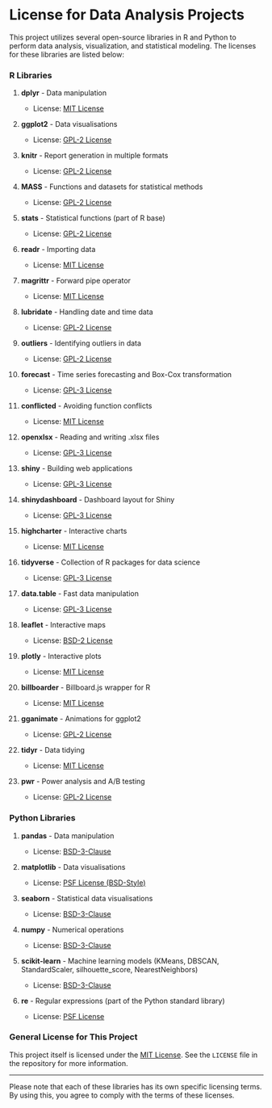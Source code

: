 # License for Data Analysis Projects

This project utilizes several open-source libraries in R and Python to perform data analysis, visualization, and statistical modeling. The licenses for these libraries are listed below:

### **R Libraries**

1. **dplyr** - Data manipulation
   - License: [MIT License](https://cran.r-project.org/web/packages/dplyr/index.html)

2. **ggplot2** - Data visualisations
   - License: [GPL-2 License](https://cran.r-project.org/web/packages/ggplot2/index.html)

3. **knitr** - Report generation in multiple formats
   - License: [GPL-2 License](https://cran.r-project.org/web/packages/knitr/index.html)

4. **MASS** - Functions and datasets for statistical methods
   - License: [GPL-2 License](https://cran.r-project.org/web/packages/MASS/index.html)

5. **stats** - Statistical functions (part of R base)
   - License: [GPL-2 License](https://www.r-project.org/COPYING)

6. **readr** - Importing data
   - License: [MIT License](https://cran.r-project.org/web/packages/readr/index.html)

7. **magrittr** - Forward pipe operator
   - License: [MIT License](https://cran.r-project.org/web/packages/magrittr/index.html)

8. **lubridate** - Handling date and time data
   - License: [GPL-2 License](https://cran.r-project.org/web/packages/lubridate/index.html)

9. **outliers** - Identifying outliers in data
   - License: [GPL-2 License](https://cran.r-project.org/web/packages/outliers/index.html)

10. **forecast** - Time series forecasting and Box-Cox transformation
    - License: [GPL-3 License](https://cran.r-project.org/web/packages/forecast/index.html)

11. **conflicted** - Avoiding function conflicts
    - License: [MIT License](https://cran.r-project.org/web/packages/conflicted/index.html)

12. **openxlsx** - Reading and writing .xlsx files
    - License: [GPL-3 License](https://cran.r-project.org/web/packages/openxlsx/index.html)

13. **shiny** - Building web applications
    - License: [GPL-3 License](https://cran.r-project.org/web/packages/shiny/index.html)

14. **shinydashboard** - Dashboard layout for Shiny
    - License: [GPL-3 License](https://cran.r-project.org/web/packages/shinydashboard/index.html)

15. **highcharter** - Interactive charts
    - License: [MIT License](https://cran.r-project.org/web/packages/highcharter/index.html)

16. **tidyverse** - Collection of R packages for data science
    - License: [GPL-3 License](https://cran.r-project.org/web/packages/tidyverse/index.html)

17. **data.table** - Fast data manipulation
    - License: [GPL-3 License](https://cran.r-project.org/web/packages/data.table/index.html)

18. **leaflet** - Interactive maps
    - License: [BSD-2 License](https://cran.r-project.org/web/packages/leaflet/index.html)

19. **plotly** - Interactive plots
    - License: [MIT License](https://cran.r-project.org/web/packages/plotly/index.html)

20. **billboarder** - Billboard.js wrapper for R
    - License: [MIT License](https://cran.r-project.org/web/packages/billboarder/index.html)

21. **gganimate** - Animations for ggplot2
    - License: [GPL-2 License](https://cran.r-project.org/web/packages/gganimate/index.html)

22. **tidyr** - Data tidying
    - License: [MIT License](https://cran.r-project.org/web/packages/tidyr/index.html)

23. **pwr** - Power analysis and A/B testing
    - License: [GPL-2 License](https://cran.r-project.org/web/packages/pwr/index.html)

### **Python Libraries**

1. **pandas** - Data manipulation
   - License: [BSD-3-Clause](https://github.com/pandas-dev/pandas/blob/main/LICENSE)

2. **matplotlib** - Data visualisations
   - License: [PSF License (BSD-Style)](https://matplotlib.org/stable/users/project/license.html)

3. **seaborn** - Statistical data visualisations
   - License: [BSD-3-Clause](https://github.com/mwaskom/seaborn/blob/master/LICENSE)

4. **numpy** - Numerical operations
   - License: [BSD-3-Clause](https://numpy.org/doc/stable/license.html)

5. **scikit-learn** - Machine learning models (KMeans, DBSCAN, StandardScaler, silhouette_score, NearestNeighbors)
   - License: [BSD-3-Clause](https://github.com/scikit-learn/scikit-learn/blob/main/COPYING)

6. **re** - Regular expressions (part of the Python standard library)
   - License: [PSF License](https://docs.python.org/3/license.html)

### **General License for This Project**

This project itself is licensed under the [MIT License](https://opensource.org/licenses/MIT). See the `LICENSE` file in the repository for more information.

---

Please note that each of these libraries has its own specific licensing terms. By using this, you agree to comply with the terms of these licenses.
